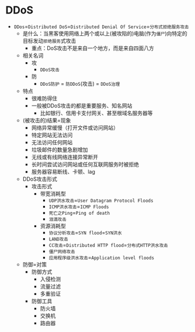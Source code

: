 # DDoS

* `DDos`=`Distributed DoS`=`Distributed Denial Of Service`=`分布式拒绝服务攻击`
  * 是什么：当黑客使用网络上两个或以上(被攻陷的)电脑(作为`僵尸`)向特定的目标发动`拒绝服务`式攻击
    * 重点：DoS攻击不是来自一个地方，而是来自四面八方
  * 相关名词
    * 攻
        * `DDoS攻击`
    * 防
        * `DDoS防护` = `防DDoS`(攻击) = `DDoS治理`
  * 特点
    * 很难防得住
    * 一般被DDoS攻击的都是重要服务、知名网站
      * 比如银行、信用卡支付网关、甚至根域名服务器等
  * (被攻击的)结果=现象
    * 网络异常缓慢（打开文件或访问网站）
    * 特定网站无法访问
    * 无法访问任何网站
    * 垃圾邮件的数量急剧增加
    * 无线或有线网络连接异常断开
    * 长时间尝试访问网站或任何互联网服务时被拒绝
    * 服务器容易断线、卡顿、lag
  * DDoS攻击形式
    * 攻击形式
      * 带宽消耗型
        * `UDP洪水攻击`=`User Datagram Protocol Floods`
        * `ICMP洪水攻击`=`ICMP Floods`
        * `死亡之Ping`=`Ping of death`
        * `泪滴攻击`
      * 资源消耗型
        * `协议分析攻击`=`SYN flood`=`SYN洪水`
        * `LAND攻击`
        * `CC攻击`=`Distributed HTTP flood`=`分布式HTTP洪水攻击`
        * `僵尸网络攻击`
        * `应用程序级洪水攻击`=`Application level floods`
  * 防御=对策
    * 防御方式
      * 入侵检测
      * 流量过滤
      * 多重验证
    * 防御工具
      * 防火墙
      * 交换机
      * 路由器
